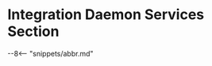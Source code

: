 <!-- SPDX-License-Identifier: CC-BY-4.0 -->
<!-- Copyright Contributors to the Egeria project. -->

# Integration Daemon Services Section



--8<-- "snippets/abbr.md"
